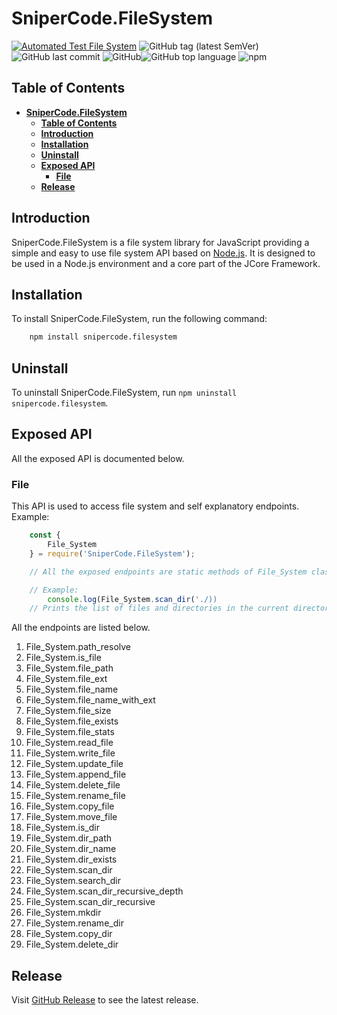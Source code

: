 # **SniperCode.FileSystem**

[![Automated Test File System](https://github.com/Sniper-Code/SniperCode.FileSystem/actions/workflows/node.automated.test.yml/badge.svg?branch=main)](https://github.com/Sniper-Code/SniperCode.FileSystem/actions/workflows/node.automated.test.yml)
![GitHub tag (latest SemVer)](https://img.shields.io/github/v/tag/Sniper-Code/SniperCode.FileSystem)
![GitHub last commit](https://img.shields.io/github/last-commit/Sniper-Code/SniperCode.FileSystem)
![GitHub](https://img.shields.io/github/license/Sniper-Code/SniperCode.FileSystem)![GitHub top language](https://img.shields.io/github/languages/top/Sniper-Code/SniperCode.FileSystem)
![npm](https://img.shields.io/npm/v/snipercode.filesystem)

## **Table of Contents**

- [**SniperCode.FileSystem**](#snipercodefilesystem)
  - [**Table of Contents**](#table-of-contents)
  - [**Introduction**](#introduction)
  - [**Installation**](#installation)
  - [**Uninstall**](#uninstall)
  - [**Exposed API**](#exposed-api)
    - [**File**](#file)
  - [**Release**](#release)

## **Introduction**

SniperCode.FileSystem is a file system library for JavaScript providing a simple and easy to use file system API based on [Node.js](https://nodejs.org/en/). It is designed to be used in a Node.js environment and a core part of the JCore Framework.

## **Installation**

To install SniperCode.FileSystem, run the following command:

```bash
    npm install snipercode.filesystem
```

## **Uninstall**

To uninstall SniperCode.FileSystem, run `npm uninstall snipercode.filesystem`.

## **Exposed API**

All the exposed API is documented below.

### **File**

This API is used to access file system and self explanatory endpoints. Example:

```Node.js
    const {
        File_System
    } = require('SniperCode.FileSystem');

    // All the exposed endpoints are static methods of File_System class so you can access them directly.

    // Example:
        console.log(File_System.scan_dir('./))
    // Prints the list of files and directories in the current directory.
```

All the endpoints are listed below.

1. File_System.path_resolve
1. File_System.is_file
1. File_System.file_path
1. File_System.file_ext
1. File_System.file_name
1. File_System.file_name_with_ext
1. File_System.file_size
1. File_System.file_exists
1. File_System.file_stats
1. File_System.read_file
1. File_System.write_file
1. File_System.update_file
1. File_System.append_file
1. File_System.delete_file
1. File_System.rename_file
1. File_System.copy_file
1. File_System.move_file
1. File_System.is_dir
1. File_System.dir_path
1. File_System.dir_name
1. File_System.dir_exists
1. File_System.scan_dir
1. File_System.search_dir
1. File_System.scan_dir_recursive_depth
1. File_System.scan_dir_recursive
1. File_System.mkdir
1. File_System.rename_dir
1. File_System.copy_dir
1. File_System.delete_dir

## **Release**

Visit [GitHub Release](https://github.com/Sniper-Code/SniperCode.FileSystem/releases) to see the latest release.
